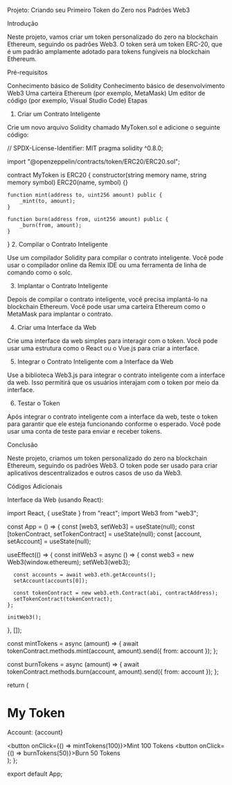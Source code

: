 Projeto: Criando seu Primeiro Token do Zero nos Padrões Web3

Introdução

Neste projeto, vamos criar um token personalizado do zero na blockchain Ethereum, seguindo os padrões Web3. O token será um token ERC-20, que é um padrão amplamente adotado para tokens fungíveis na blockchain Ethereum.

Pré-requisitos

Conhecimento básico de Solidity
Conhecimento básico de desenvolvimento Web3
Uma carteira Ethereum (por exemplo, MetaMask)
Um editor de código (por exemplo, Visual Studio Code)
Etapas

1. Criar um Contrato Inteligente

Crie um novo arquivo Solidity chamado MyToken.sol e adicione o seguinte código:

// SPDX-License-Identifier: MIT
pragma solidity ^0.8.0;

import "@openzeppelin/contracts/token/ERC20/ERC20.sol";

contract MyToken is ERC20 {
    constructor(string memory name, string memory symbol) ERC20(name, symbol) {}

    function mint(address to, uint256 amount) public {
        _mint(to, amount);
    }

    function burn(address from, uint256 amount) public {
        _burn(from, amount);
    }
}
2. Compilar o Contrato Inteligente

Use um compilador Solidity para compilar o contrato inteligente. Você pode usar o compilador online da Remix IDE ou uma ferramenta de linha de comando como o solc.

3. Implantar o Contrato Inteligente

Depois de compilar o contrato inteligente, você precisa implantá-lo na blockchain Ethereum. Você pode usar uma carteira Ethereum como o MetaMask para implantar o contrato.

4. Criar uma Interface da Web

Crie uma interface da web simples para interagir com o token. Você pode usar uma estrutura como o React ou o Vue.js para criar a interface.

5. Integrar o Contrato Inteligente com a Interface da Web

Use a biblioteca Web3.js para integrar o contrato inteligente com a interface da web. Isso permitirá que os usuários interajam com o token por meio da interface.

6. Testar o Token

Após integrar o contrato inteligente com a interface da web, teste o token para garantir que ele esteja funcionando conforme o esperado. Você pode usar uma conta de teste para enviar e receber tokens.

Conclusão

Neste projeto, criamos um token personalizado do zero na blockchain Ethereum, seguindo os padrões Web3. O token pode ser usado para criar aplicativos descentralizados e outros casos de uso da Web3.

Códigos Adicionais

Interface da Web (usando React):

import React, { useState } from "react";
import Web3 from "web3";

const App = () => {
  const [web3, setWeb3] = useState(null);
  const [tokenContract, setTokenContract] = useState(null);
  const [account, setAccount] = useState(null);

  useEffect(() => {
    const initWeb3 = async () => {
      const web3 = new Web3(window.ethereum);
      setWeb3(web3);

      const accounts = await web3.eth.getAccounts();
      setAccount(accounts[0]);

      const tokenContract = new web3.eth.Contract(abi, contractAddress);
      setTokenContract(tokenContract);
    };

    initWeb3();
  }, []);

  const mintTokens = async (amount) => {
    await tokenContract.methods.mint(account, amount).send({ from: account });
  };

  const burnTokens = async (amount) => {
    await tokenContract.methods.burn(account, amount).send({ from: account });
  };

  return (
    <div>
      <h1>My Token</h1>
      <p>Account: {account}</p>
      <button onClick={() => mintTokens(100)}>Mint 100 Tokens</button>
      <button onClick={() => burnTokens(50)}>Burn 50 Tokens</button>
    </div>
  );
};

export default App;

